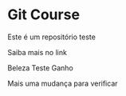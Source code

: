 # Git Course

Este é um repositório teste

Saiba mais no link

Beleza Teste Ganho

Mais uma mudança para verificar
